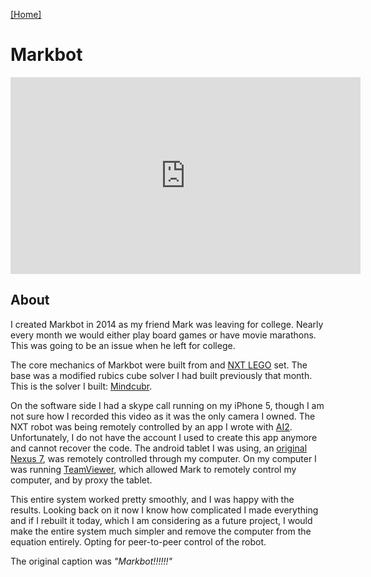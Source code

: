 [[Home]](https://orange.haus)

# Markbot

<iframe width="560" height="315" src="https://www.youtube.com/embed/0AnCygdy2ks" frameborder="0" allow="accelerometer; autoplay; encrypted-media; gyroscope; picture-in-picture" allowfullscreen></iframe>

## About
I created Markbot in 2014 as my friend Mark was leaving for college. Nearly every month we would either play board games or have movie marathons. This was going to be an issue when he left for college.

The core mechanics of Markbot were built from and [NXT LEGO](https://en.wikipedia.org/wiki/Lego_Mindstorms_NXT) set. The base was a modified rubics cube solver I had built previously that month. This is the solver I built: [Mindcubr](https://www.youtube.com/watch?v=dreTvumjNyw).

On the software side I had a skype call running on my iPhone 5, though I am not sure how I recorded this video as it was the only camera I owned. The NXT robot was being remotely controlled by an app I wrote with [AI2](http://appinventor.mit.edu/explore/). Unfortunately, I do not have the account I used to create this app anymore and cannot recover the code. The android tablet I was using, an [original Nexus 7](https://en.wikipedia.org/wiki/Nexus_7_(2012)), was remotely controlled through my computer. On my computer I was running [TeamViewer](https://www.teamviewer.com/en-us/), which allowed Mark to remotely control my computer, and by proxy the tablet.

This entire system worked pretty smoothly, and I was happy with the results. Looking back on it now I know how complicated I made everything and if I rebuilt it today, which I am considering as a future project, I would make the entire system much simpler and remove the computer from the equation entirely. Opting for peer-to-peer control of the robot.

The original caption was *"Markbot!!!!!!"*